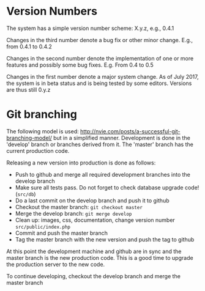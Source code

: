 # Version Numbers

The system has a simple version number scheme:  X.y.z,   e.g., 0.4.1

Changes in the third number denote a bug fix or other minor change. E.g., 
from 0.4.1 to 0.4.2

Changes in the second number denote the implementation of one or more
features and possibly some bug fixes. E.g. From 0.4 to 0.5

Changes in the first number denote a major system change. As of July 2017, the
system is in beta status and is being tested by some editors. Versions are
thus still 0.y.z

# Git branching

The following model is used: http://nvie.com/posts/a-successful-git-branching-model/
but in a simplified manner. Development is done in the 'develop' branch or branches
derived from it.  The 'master' branch has the current production code.

Releasing a new version into production is done as follows: 
* Push to github and merge all required development branches into the develop branch
* Make sure all tests pass. Do not forget to check database upgrade code!(```src/db```)
* Do a last commit on the develop branch and push it to github
* Checkout the master branch: ```git checkout master```
* Merge the develop branch: ```git merge develop```
* Clean up: images, css, documentation, change version number ```src/public/index.php```
* Commit and push the master branch
* Tag the master branch with the new version and push the tag to github

At this point the development machine and github are in sync and the master branch
is the new production code. This is a good time to upgrade the production server
to the new code.

To continue developing, checkout the develop branch and merge the master branch





